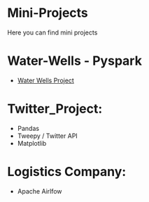 # Mini-Projects
Here you can find mini projects


# Water-Wells - Pyspark
- [Water Wells Project](https://github.com/ShalonnIngram/Mini-Projects/tree/main/Water_Wells_Project)

# Twitter_Project: 
  - Pandas
  - Tweepy / Twitter API
  - Matplotlib

# Logistics Company:
  - Apache Airlfow
